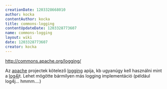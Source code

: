 ```yaml
---
creationDate: 1203328668010 
author: kocka 
contentAuthor: kocka 
title: commons-logging 
contentUpdateDate: 1203328773607 
name: commons-logging 
layout: wiki 
date: 1203328773607 
creator: kocka 
---
```

http://commons.apache.org/logging/

Az [apache](ASF.html) projectek kötelező [logging](Logging.html) apija, kb ugyanúgy kell használni mint a [log4j](log4j.html)t. Lehet mögötte bármilyen más logging implementáció (például log4j... hmmm....)



